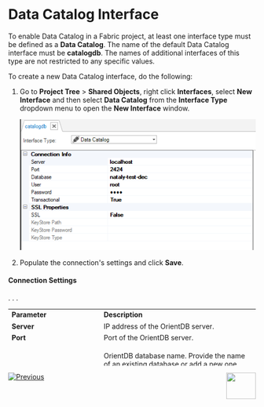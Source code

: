 # Data Catalog Interface

To enable Data Catalog in a Fabric project, at least one interface type must be defined as a **Data Catalog**. The name of the default Data Catalog interface must be **catalogdb**. The names of additional interfaces of this type are not restricted to any specific values.

To create a new Data Catalog interface, do the following:

1. Go to **Project Tree** > **Shared Objects**, right click **Interfaces**, select **New Interface** and then select **Data Catalog** from the **Interface Type** dropdown menu to open the **New Interface** window.

   ![image](images/33_06_interface.PNG)

2. Populate the connection's settings and click **Save**.

#### Connection Settings

<table style="height: 116px;">
<tbody>
<tr style="height: 18px;">
<td style="height: 18px; width: 179px;"><strong>Parameter</strong></td>
<td style="height: 18px; width: 318px;"><strong>Description</strong></td>
</tr>
<tr style="height: 18px;">
<td style="height: 18px; width: 179px;"><strong>Server</strong></td>
<td style="height: 18px; width: 318px;">IP address of the OrientDB server.</td>
</tr>
<tr style="height: 18px;">
<td style="height: 18px; width: 179px;"><strong>Port</strong></td>
<td style="height: 18px; width: 318px;">Port of the OrientDB server.</td>
</tr>
<tr style="height: 28px;">
<td style="width: 179px; height: 28px;"><strong>Database</strong></td>
<td style="width: 318px; height: 28px;">
<p>OrientDB database name. Provide the name of an existing database or add a new one.</p>
<p>If a new name is added, the Orient DB database is created during Write Catalog.</p>
</td>
</tr>
<tr style="height: 18px;">
<td style="height: 18px; width: 179px;"><strong>User</strong></td>.
<td style="height: 18px; width: 318px;">Username.</td> 
</tr>
<tr style="height: 16px;">
<td style="height: 16px; width: 179px;"><strong>Password</strong></td>.
<td style="height: 16px; width: 318px;">Password.</td>.
</tr>
<tr>
<td style="width: 179px;"><strong>Transactional</strong></td>
<td style="width: 318px;">True/False.</td>
</tr>
</tbody>
</table>







[![Previous](/articles/images/Previous.png)](03_build_and_write_catalog.md)[<img align="right" width="60" height="54" src="/articles/images/Next.png">](05_data_catalog_navigation.md) 
